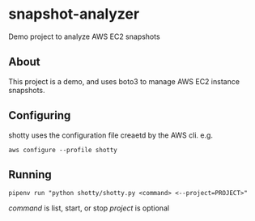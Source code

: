 # snapshot-analyzer
Demo project to analyze AWS EC2 snapshots

## About

This project is a demo, and uses boto3 to manage AWS EC2 instance snapshots.

## Configuring

shotty uses the configuration file creaetd by the AWS cli. e.g.

`aws configure --profile shotty`

## Running

`pipenv run "python shotty/shotty.py <command> <--project=PROJECT>"`

*command* is list, start, or stop
*project* is optional
